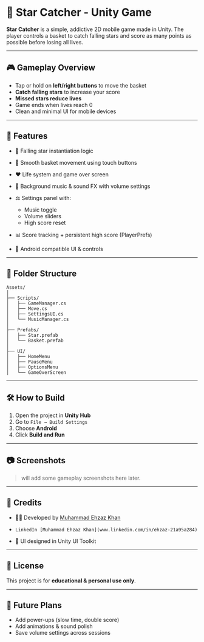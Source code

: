 # 🌟 Star Catcher - Unity Game

**Star Catcher** is a simple, addictive 2D mobile game made in Unity. The player controls a basket to catch falling stars and score as many points as possible before losing all lives.

---

## 🎮 Gameplay Overview

* Tap or hold on **left/right buttons** to move the basket
* **Catch falling stars** to increase your score
* **Missed stars reduce lives**
* Game ends when lives reach 0
* Clean and minimal UI for mobile devices

---

## 🧹 Features

* 🌟 Falling star instantiation logic
* 🧺 Smooth basket movement using touch buttons
* ❤️ Life system and game over screen
* 🎵 Background music & sound FX with volume settings
* ⚖️ Settings panel with:

  * Music toggle
  * Volume sliders
  * High score reset
* 📊 Score tracking + persistent high score (PlayerPrefs)
* 📱 Android compatible UI & controls

---

## 📁 Folder Structure

```
Assets/
│
├── Scripts/
│   ├── GameManager.cs
│   ├── Move.cs
│   ├── SettingsUI.cs
│   └── MusicManager.cs
│
├── Prefabs/
│   ├── Star.prefab
│   └── Basket.prefab
│
├── UI/
│   ├── HomeMenu
│   ├── PauseMenu
│   ├── OptionsMenu
│   └── GameOverScreen
```

---

## 🛠 How to Build

1. Open the project in **Unity Hub**
2. Go to `File → Build Settings`
3. Choose **Android**
4. Click **Build and Run**

---

## 📷 Screenshots&#x20;

> will add some gameplay screenshots here later.

---

## 🚀 Credits

* 👨‍💻 Developed by [Muhammad Ehzaz Khan](https://github.com/MuhammadEhzazKhan)
*     LinkedIn [Muhammad Ehzaz Khan](www.linkedin.com/in/ehzaz-21a95a284)
* 🎨 UI designed in Unity UI Toolkit

---

## 📃 License

This project is for **educational & personal use only**. 

---

## 📌 Future Plans 

* Add power-ups (slow time, double score)
* Add animations & sound polish
* Save volume settings across sessions
